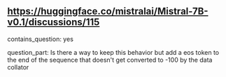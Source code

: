 ## https://huggingface.co/mistralai/Mistral-7B-v0.1/discussions/115

contains_question: yes

question_part: Is there a way to keep this behavior but add a eos token to the end of the sequence that doesn't get converted to -100 by the data collator